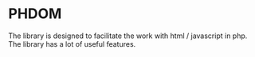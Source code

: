 # PHDOM
The library is designed to facilitate the work with html / javascript in php. The library has a lot of useful features.
